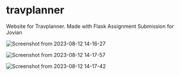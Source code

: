 # travplanner
Website for Travplanner. Made with Flask
Assignment Submission for Jovian

![Screenshot from 2023-08-12 14-16-27](https://github.com/viraj28/travplanner/assets/19167411/3f692f3f-0d51-4f17-9272-43a095f4d45b)

![Screenshot from 2023-08-12 14-17-57](https://github.com/viraj28/travplanner/assets/19167411/1b3cf59e-e392-4fbc-8c62-38fe8f275b92)

![Screenshot from 2023-08-12 14-17-42](https://github.com/viraj28/travplanner/assets/19167411/cebffebd-98e8-4577-97f4-4aec5d9ee57c)

